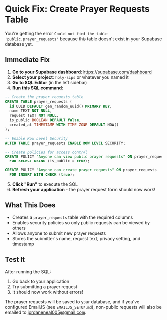 # Quick Fix: Create Prayer Requests Table

You're getting the error `Could not find the table 'public.prayer_requests'` because this table doesn't exist in your Supabase database yet.

## Immediate Fix

1. **Go to your Supabase dashboard**: https://supabase.com/dashboard
2. **Select your project**: `holy-sips` or whatever you named it
3. **Go to SQL Editor** (in the left sidebar)
4. **Run this SQL command**:

```sql
-- Create the prayer requests table
CREATE TABLE prayer_requests (
  id UUID DEFAULT gen_random_uuid() PRIMARY KEY,
  name TEXT NOT NULL,
  request TEXT NOT NULL,
  is_public BOOLEAN DEFAULT false,
  created_at TIMESTAMP WITH TIME ZONE DEFAULT NOW()
);

-- Enable Row Level Security
ALTER TABLE prayer_requests ENABLE ROW LEVEL SECURITY;

-- Create policies for access control
CREATE POLICY "Anyone can view public prayer requests" ON prayer_requests
  FOR SELECT USING (is_public = true);

CREATE POLICY "Anyone can create prayer requests" ON prayer_requests
  FOR INSERT WITH CHECK (true);
```

5. **Click "Run"** to execute the SQL
6. **Refresh your application** - the prayer request form should now work!

## What This Does

- Creates a `prayer_requests` table with the required columns
- Enables security policies so only public requests can be viewed by others
- Allows anyone to submit new prayer requests
- Stores the submitter's name, request text, privacy setting, and timestamp

## Test It

After running the SQL:
1. Go back to your application
2. Try submitting a prayer request
3. It should now work without errors!

The prayer requests will be saved to your database, and if you've configured EmailJS (see `EMAILJS_SETUP.md`), non-public requests will also be emailed to jordaneneal005@gmail.com.